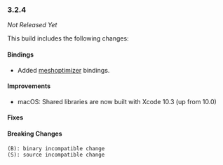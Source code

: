 ### 3.2.4

_Not Released Yet_

This build includes the following changes:

#### Bindings

- Added [meshoptimizer](https://github.com/zeux/meshoptimizer) bindings.

#### Improvements

- macOS: Shared libraries are now built with Xcode 10.3 (up from 10.0)

#### Fixes

#### Breaking Changes

```
(B): binary incompatible change
(S): source incompatible change
```
